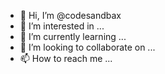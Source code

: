 - 👋 Hi, I’m @codesandbax
- 👀 I’m interested in ...
- 🌱 I’m currently learning ...
- 💞️ I’m looking to collaborate on ...
- 📫 How to reach me ...

<!---
codesandbax/codesandbax is a ✨ special ✨ repository because its `README.md` (this file) appears on your GitHub profile.
You can click the Preview link to take a look at your changes.
--->
